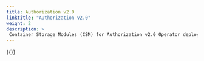 ```yaml
---
title: Authorization v2.0
linktitle: "Authorization v2.0" 
weight: 2
description: >
 Container Storage Modules (CSM) for Authorization v2.0 Operator deployment
---
```


{{<include file="content/v2/getting-started/installation/operator/modules/authorizationv2-0.md" hideIds="1,3">}}
